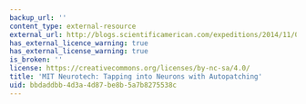 ```yaml
---
backup_url: ''
content_type: external-resource
external_url: http://blogs.scientificamerican.com/expeditions/2014/11/04/mit-neurotech-tapping-into-neurons-with-autopatching/
has_external_licence_warning: true
has_external_license_warning: true
is_broken: ''
license: https://creativecommons.org/licenses/by-nc-sa/4.0/
title: 'MIT Neurotech: Tapping into Neurons with Autopatching'
uid: bbdaddbb-4d3a-4d87-be8b-5a7b8275538c
---
```

